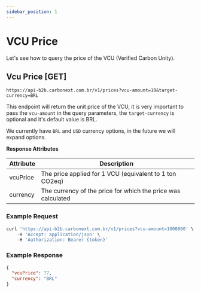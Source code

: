 ```yaml
---
sidebar_position: 1
---
```


# VCU Price

Let's see how to query the price of the VCU (Verified Carbon Unity).

## Vcu Price [GET]

`https://api-b2b.carbonext.com.br/v1/prices?vcu-amount=10&target-currency=BRL`

This endpoint will return the unit price of the VCU, it is very important to pass the `vcu-amount` in the query parameters, the `target-currency` is optional and it's default value is BRL.

We currently have `BRL` and `USD` currency options, in the future we will expand options.

**Response Attributes**

Attribute   | Description
--------- | ------
vcuPrice |	The price applied for 1 VCU (equivalent to 1 ton CO2eq)
currency |	The currency of the price for which the price was calculated

### Example Request

```javascript
curl 'https://api-b2b.carbonext.com.br/v1/prices?vcu-amount=1000000' \
    -H 'Accept: application/json' \
    -H 'Authorization: Bearer {token}'
```

### Example Response

```json
{
  "vcuPrice": 77,
  "currency": "BRL"
}
```
